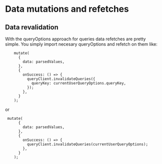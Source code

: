 # Data mutations and refetches

## Data revalidation

With the queryOptions approach for queries data refetches are pretty simple. You simply import necesary queryOptions and refetch on them like:

```tsx
    mutate(
      {
        data: parsedValues,
      },
      {
        onSuccess: () => {
          queryClient.invalidateQueries({
            queryKey: currentUserQueryOptions.queryKey,
          });
        },
      }
    );
```

or

```tsx
 mutate(
      {
        data: parsedValues,
      },
      {
        onSuccess: () => {
          queryClient.invalidateQueries(currentUserQueryOptions);
        },
      }
    );
```
